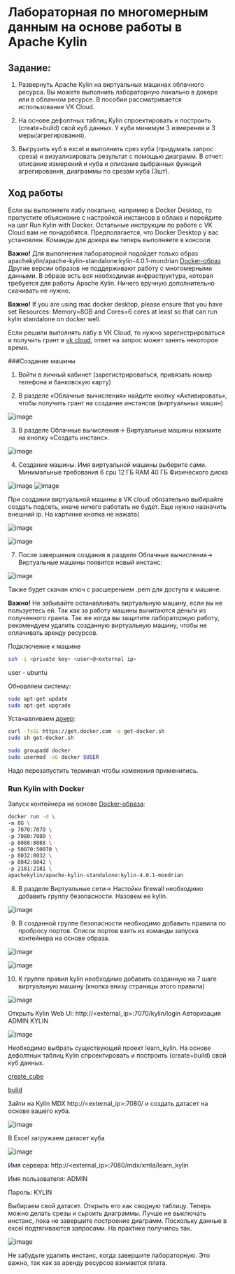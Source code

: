 # Лабораторная по многомерным данным на основе работы в Apache Kylin

## Задание:

1) Развернуть Apache Kylin на виртуальных машинах облачного ресурса. Вы можете выполнить лабораторную локально в докере или в облачном ресурсе. В пособии рассматривается использование VK Cloud. 

2) На основе дефолтных таблиц Kylin спроектировать и построить (create+build) свой куб данных. У куба минимум 3 измерения и 3 меры(агрегирования).

3) Выгрузить куб в excel и выполнить срез куба (придумать запрос среза) и визуализировать результат с помощью диаграмм.
В отчет: описание измерений и куба и описание выбранных функций агрегирования, диаграммы по срезам куба (3шт).

## Ход работы

Если вы выполняете лабу локально, например в Docker Desktop, то пропустите объяснение с настройкой инстансов в облаке и перейдите на шаг Run Kylin with Docker. Остальные инструкции по работе с VK Cloud вам не понадобятся. Предполагается, что Docker Desktop у вас установлен. Команды для докера вы теперь выполняете в консоли.

**Важно!** Для выполнения лабораторной подойдет только образ apachekylin/apache-kylin-standalone:kylin-4.0.1-mondrian [Docker-образ](https://hub.docker.com/r/apachekylin/apache-kylin-standalone) Другие версии образов не поддерживают работу с многомерными данными. В образе есть вся необходимая инфраструктура, которая требуется для работы Apache Kylin. Ничего вручную дополнительно скачивать не нужно.

**Важно!** If you are using mac docker desktop, please ensure that you have set Resources: Memory=8GB and Cores=6 cores at least so that can run kylin standalone on docker well.

Если решили выполнять лабу в VK Cloud, то нужно зарегистрироваться и получить грант в [vk cloud](https://msk.cloud.vk.com), ответ на запрос может занять некоторое время. 

###Создание машины

1) Войти в личный кабинет (зарегистрироваться, привязать номер телефона и банковскую карту)

2) В разделе «Облачные вычисления» найдите кнопку «Активировать», чтобы получить грант на создание инстансов (виртуальных машин)

![image](https://github.com/ThCompiler/lab-spark/assets/48956541/911e71c2-8e4d-4fd1-a8d6-5bc6cfe11285)

3) В разделе Облачные вычисления-> Виртуальные машины нажмите на кнопку «Создать инстанс».

![image](https://github.com/ThCompiler/lab-spark/assets/48956541/98d09d2e-2a86-4640-85f2-95f8361bcfc6)


4) Создание машины. Имя виртуальной машины выберите сами.
Минимальные требования
6 cpu
12 ГБ RAM
40 ГБ Физического диска

![image](https://github.com/ThCompiler/lab-spark/assets/48956541/a3c01d46-ffe6-4b6b-bdb9-e7935013ba1f)
![image](https://github.com/ThCompiler/lab-spark/assets/48956541/4985e57d-f65c-426e-83be-96f515b97b17)


При создании виртуальной машины в VK cloud обязательно выбирайте создать подсеть, иначе ничего работать не будет. Еще нужно назначить внешний ip. На картинке кнопка не нажата(

![image](https://github.com/ThCompiler/lab-spark/assets/48956541/26847c2b-0d88-4c1d-9b80-ad34e9ca0f0a)

![image](https://github.com/ThCompiler/lab-spark/assets/48956541/83921001-1083-4aef-a45a-2f5dca9eaa1d)

7) После завершения создания в разделе Облачные вычисления-> Виртуальные машины появится новый инстанс:

![image](https://github.com/ThCompiler/lab-spark/assets/48956541/58d1a3b2-1815-4d36-96c5-bf800c114a97)

Также будет скачан ключ с расшерением .pem для доступа к машине.

**Важно!** Не забывайте останавливать виртуальную машину, если вы не пользуетесь ей. Так как за работу машины вычитаются деньги из полученного гранта. Так же когда вы защитите лабораторную работу, рекомендуем удалить созданную виртуальную машину, чтобы не оплачивать аренду ресурсов.

Подключение к машине 
```bash
ssh -i <private key> <user>@<external ip>
```
user - ubuntu

Обновляем систему:
```bash
sudo apt-get update
sudo apt-get upgrade
```

Устанавливаем [докер](https://docs.docker.com/engine/install/ubuntu/):

```bash
curl -fsSL https://get.docker.com -o get-docker.sh
sudo sh get-docker.sh

sudo groupadd docker
sudo usermod -aG docker $USER
```

Надо перезапустить терминал чтобы изменения применились.

### Run Kylin with Docker

Запуск контейнера на основе [Docker-образа](https://hub.docker.com/r/apachekylin/apache-kylin-standalone):
```bash
docker run -d \
-m 8G \
-p 7070:7070 \
-p 7080:7080 \
-p 8088:8088 \
-p 50070:50070 \
-p 8032:8032 \
-p 8042:8042 \
-p 2181:2181 \
apachekylin/apache-kylin-standalone:kylin-4.0.1-mondrian
```

8) В разделе Виртуальные сети-> Настойки firewall необходимо добавить группу безопасности. Назовем ее kylin.

![image](https://github.com/user-attachments/assets/0df5d36c-f93d-4790-af1e-b25df24cf248)

9) В созданной группе безопасности необходимо добавить правила по пробросу портов. Список портов взять из команды запуска контейнера на основе образа.

![image](https://github.com/user-attachments/assets/c7d27b4d-b7a3-49c3-9c52-29d74de8f9d2)

![image](https://github.com/user-attachments/assets/e9eb00c1-c06f-4e83-a257-ffa48f0fa0f8)

10) К группе правил kylin необходимо добавить созданную на 7 шаге виртуальную машину (кнопка внизу страницы этого правила)

![image](https://github.com/user-attachments/assets/d290548e-d456-46ed-8dca-e0e2313cdbf5)

Открыть Kylin Web UI: http://<external_ip>:7070/kylin/login
Авторизация ADMIN KYLIN

![image](https://github.com/user-attachments/assets/026ff37a-882d-47af-a905-e4c100e647fa)


Необходимо выбрать существующий проект learn_kylin. На основе дефолтных таблиц Kylin спроектировать и построить (create+build) свой куб данных. 


[create_cube](https://kylin.apache.org/docs/4.0.4/tutorial/create_cube)


[build](https://kylin.apache.org/docs/4.0.4/tutorial/cube_build_job)

Зайти на Kylin MDX http://<external_ip>:7080/ и создать датасет на основе вашего куба.


![image](https://github.com/user-attachments/assets/c910a7da-320e-48ef-9fea-142ab32b46db)


В Excel загружаем датасет куба


![image](https://github.com/user-attachments/assets/8f2d03bb-f179-4b4e-9c43-7559692038f7)

Имя сервера: http://<external_ip>:7080/mdx/xmla/learn_kylin

Имя пользователя: ADMIN

Пароль: KYLIN

Выбираем свой датасет. Открыть его как сводную таблицу. Теперь можно делать срезы и сьроить диаграммы. Лучше не выключать инстанс, пока не завершите построение диаграмм. Поскольку данные в excel подтягиваются запросами. На практике получилсь так. 


![image](https://github.com/user-attachments/assets/d762dc67-171c-4de4-9766-cc9f031aeedd)


Не забудьте удалить инстанс, когда завершите лабораторную. Это важно, так как за аренду ресурсов взимается плата.
